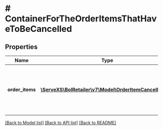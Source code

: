 # # ContainerForTheOrderItemsThatHaveToBeCancelled

## Properties

Name | Type | Description | Notes
------------ | ------------- | ------------- | -------------
**order_items** | [**\ServeXS\BolRetailer\v7\Model\OrderItemCancellation[]**](OrderItemCancellation.md) | List of order items to cancel. Order item id&#39;s must belong to the same order. |

[[Back to Model list]](../../README.md#models) [[Back to API list]](../../README.md#endpoints) [[Back to README]](../../README.md)
